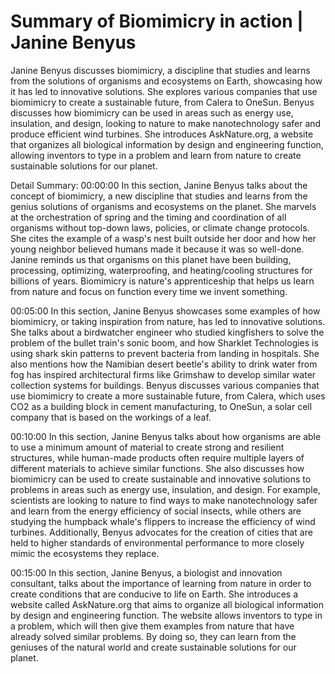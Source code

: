 # Summary of Biomimicry in action | Janine Benyus

Janine Benyus discusses biomimicry, a discipline that studies and learns from the solutions of organisms and ecosystems on Earth, showcasing how it has led to innovative solutions. She explores various companies that use biomimicry to create a sustainable future, from Calera to OneSun. Benyus discusses how biomimicry can be used in areas such as energy use, insulation, and design, looking to nature to make nanotechnology safer and produce efficient wind turbines. She introduces AskNature.org, a website that organizes all biological information by design and engineering function, allowing inventors to type in a problem and learn from nature to create sustainable solutions for our planet.

Detail Summary: 
00:00:00
In this section, Janine Benyus talks about the concept of biomimicry, a new discipline that studies and learns from the genius solutions of organisms and ecosystems on the planet. She marvels at the orchestration of spring and the timing and coordination of all organisms without top-down laws, policies, or climate change protocols. She cites the example of a wasp's nest built outside her door and how her young neighbor believed humans made it because it was so well-done. Janine reminds us that organisms on this planet have been building, processing, optimizing, waterproofing, and heating/cooling structures for billions of years. Biomimicry is nature's apprenticeship that helps us learn from nature and focus on function every time we invent something.

00:05:00
In this section, Janine Benyus showcases some examples of how biomimicry, or taking inspiration from nature, has led to innovative solutions. She talks about a birdwatcher engineer who studied kingfishers to solve the problem of the bullet train's sonic boom, and how Sharklet Technologies is using shark skin patterns to prevent bacteria from landing in hospitals. She also mentions how the Namibian desert beetle's ability to drink water from fog has inspired architectural firms like Grimshaw to develop similar water collection systems for buildings. Benyus discusses various companies that use biomimicry to create a more sustainable future, from Calera, which uses CO2 as a building block in cement manufacturing, to OneSun, a solar cell company that is based on the workings of a leaf.

00:10:00
In this section, Janine Benyus talks about how organisms are able to use a minimum amount of material to create strong and resilient structures, while human-made products often require multiple layers of different materials to achieve similar functions. She also discusses how biomimicry can be used to create sustainable and innovative solutions to problems in areas such as energy use, insulation, and design. For example, scientists are looking to nature to find ways to make nanotechnology safer and learn from the energy efficiency of social insects, while others are studying the humpback whale's flippers to increase the efficiency of wind turbines. Additionally, Benyus advocates for the creation of cities that are held to higher standards of environmental performance to more closely mimic the ecosystems they replace.

00:15:00
In this section, Janine Benyus, a biologist and innovation consultant, talks about the importance of learning from nature in order to create conditions that are conducive to life on Earth. She introduces a website called AskNature.org that aims to organize all biological information by design and engineering function. The website allows inventors to type in a problem, which will then give them examples from nature that have already solved similar problems. By doing so, they can learn from the geniuses of the natural world and create sustainable solutions for our planet.

